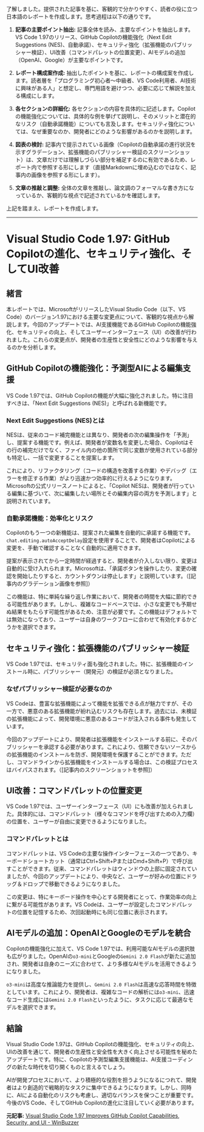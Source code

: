了解しました。提供された記事を基に、客観的で分かりやすく、読者の役に立つ日本語のレポートを作成します。思考過程は以下の通りです。

1. **記事の主要ポイント抽出:** 記事全体を読み、主要なポイントを抽出します。VS Code 1.97のリリース、GitHub Copilotの機能強化（Next Edit Suggestions (NES)、自動承諾）、セキュリティ強化（拡張機能のパブリッシャー検証）、UI改善（コマンドパレットの位置変更）、AIモデルの追加（OpenAI、Google）が主要なポイントです。

2. **レポート構成案作成:** 抽出したポイントを基に、レポートの構成案を作成します。読者層を「プログラミング初心者～中級者、VS Code利用者、AI技術に興味がある人」と想定し、専門用語を避けつつ、必要に応じて解説を加える構成にします。

3. **各セクションの詳細化:** 各セクションの内容を具体的に記述します。Copilotの機能強化については、具体的な例を挙げて説明し、そのメリットと潜在的なリスク（自動承諾機能）についても言及します。セキュリティ強化については、なぜ重要なのか、開発者にどのような影響があるのかを説明します。

4. **図表の検討:** 記事内で提示されている画像（Copilotの自動承諾の進行状況を示すグラデーション、拡張機能のパブリッシャー検証のスクリーンショット）は、文章だけでは理解しづらい部分を補足するのに有効であるため、レポート内で参照する形にします（直接Markdownに埋め込むのではなく、記事内の画像を参照する形にします）。

5. **文章の推敲と調整:** 全体の文章を推敲し、論文調のフォーマルな書き方になっているか、客観的な視点で記述されているかを確認します。

上記を踏まえ、レポートを作成します。

---

# Visual Studio Code 1.97: GitHub Copilotの進化、セキュリティ強化、そしてUI改善

## 緒言

本レポートでは、MicrosoftがリリースしたVisual Studio Code（以下、VS Code）のバージョン1.97における主要な変更点について、客観的な視点から解説します。今回のアップデートでは、AI支援機能であるGitHub Copilotの機能強化、セキュリティの向上、そしてユーザーインターフェース（UI）の改善が行われました。これらの変更点が、開発者の生産性と安全性にどのような影響を与えるのかを分析します。

## GitHub Copilotの機能強化：予測型AIによる編集支援

VS Code 1.97では、GitHub Copilotの機能が大幅に強化されました。特に注目すべきは、「Next Edit Suggestions (NES)」と呼ばれる新機能です。

### Next Edit Suggestions (NES)とは

NESは、従来のコード補完機能とは異なり、開発者の次の編集操作を「予測」し、提案する機能です。例えば、開発者が変数名を変更した場合、Copilotはその行の補完だけでなく、ファイル内の他の箇所で同じ変数が使用されている部分も特定し、一括で変更することを提案します。

これにより、リファクタリング（コードの構造を改善する作業）やデバッグ（エラーを修正する作業）がより迅速かつ効率的に行えるようになります。Microsoftの公式リリースノートによると、「Copilot NESは、開発者が行っている編集に基づいて、次に編集したい場所とその編集内容の両方を予測します」と説明されています。

### 自動承諾機能：効率化とリスク

Copilotのもう一つの新機能は、提案された編集を自動的に承諾する機能です。`chat.editing.autoAcceptDelay`設定を使用することで、開発者はCopilotによる変更を、手動で確認することなく自動的に適用できます。

提案が表示されてから一定時間が経過すると、開発者が介入しない限り、変更は自動的に受け入れられます。Microsoftは、「承諾ボタンを操作したり、変更の確認を開始したりすると、カウントダウンは停止します」と説明しています。（[記事内のグラデーション画像を参照]）

この機能は、特に単純な繰り返し作業において、開発者の時間を大幅に節約できる可能性があります。しかし、複雑なコードベースでは、小さな変更でも予期せぬ結果をもたらす可能性があるため、注意が必要です。この機能はデフォルトでは無効になっており、ユーザーは自身のワークフローに合わせて有効化するかどうかを選択できます。

## セキュリティ強化：拡張機能のパブリッシャー検証

VS Code 1.97では、セキュリティ面も強化されました。特に、拡張機能のインストール時に、パブリッシャー（開発元）の検証が必須となりました。

### なぜパブリッシャー検証が必要なのか

VS Codeは、豊富な拡張機能によって機能を拡張できる点が魅力ですが、その一方で、悪意のある拡張機能が紛れ込むリスクも存在します。過去には、未検証の拡張機能によって、開発環境に悪意のあるコードが注入される事件も発生しています。

今回のアップデートにより、開発者は拡張機能をインストールする前に、そのパブリッシャーを承認する必要があります。これにより、信頼できないソースからの拡張機能のインストールを防ぎ、開発環境を保護することができます。ただし、コマンドラインから拡張機能をインストールする場合は、この検証プロセスはバイパスされます。（[記事内のスクリーンショットを参照]）

## UI改善：コマンドパレットの位置変更

VS Code 1.97では、ユーザーインターフェース（UI）にも改善が加えられました。具体的には、コマンドパレット（様々なコマンドを呼び出すための入力欄）の位置を、ユーザーが自由に変更できるようになりました。

### コマンドパレットとは

コマンドパレットは、VS Codeの主要な操作インターフェースの一つであり、キーボードショートカット（通常はCtrl+Shift+PまたはCmd+Shift+P）で呼び出すことができます。従来、コマンドパレットはウィンドウの上部に固定されていましたが、今回のアップデートにより、中央など、ユーザーが好みの位置にドラッグ＆ドロップで移動できるようになりました。

この変更は、特にキーボード操作を中心とする開発者にとって、作業効率の向上に繋がる可能性があります。VS Codeは、ユーザーが設定したコマンドパレットの位置を記憶するため、次回起動時にも同じ位置に表示されます。

## AIモデルの追加：OpenAIとGoogleのモデルを統合

Copilotの機能強化に加えて、VS Code 1.97では、利用可能なAIモデルの選択肢も広がりました。OpenAIの`o3-mini`とGoogleの`Gemini 2.0 Flash`が新たに追加され、開発者は自身のニーズに合わせて、より多様なAIモデルを活用できるようになりました。

`o3-mini`は高度な推論能力を提供し、`Gemini 2.0 Flash`は高速な応答時間を特徴としています。これにより、開発者は、複雑なコードの解析には`o3-mini`、迅速なコード生成には`Gemini 2.0 Flash`といったように、タスクに応じて最適なモデルを選択できます。

## 結論

Visual Studio Code 1.97は、GitHub Copilotの機能強化、セキュリティの向上、UIの改善を通じて、開発者の生産性と安全性を大きく向上させる可能性を秘めたアップデートです。特に、Copilotの予測型編集支援機能は、AI支援コーディングの新たな時代を切り開くものと言えるでしょう。

AIが開発プロセスにおいて、より積極的な役割を担うようになるにつれて、開発者はより創造的で戦略的なタスクに集中できるようになります。しかし、同時に、AIによる自動化のリスクも考慮し、適切なバランスを保つことが重要です。今後のVS Code、そしてGitHub Copilotの進化に注目していく必要があります。


**元記事:** [Visual Studio Code 1.97 Improves GitHub Copilot Capabilities, Security, and UI - WinBuzzer](https://winbuzzer.com/2025/02/07/visual-studio-code-1-97-improves-github-copilot-capabilities-security-and-ui-xcxwbn/)